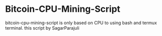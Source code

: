 # Bitcoin-CPU-Mining-Script
bitcoin-cpu-mining-script is only based on CPU to using bash and termux terminal. this script by SagarParajuli 
